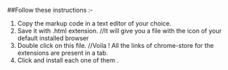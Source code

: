 
##Follow these instructions :-

1. Copy the markup code in a text editor of your choice.
2. Save it with .html extension.
 //It will give you a file with the icon of your default installed browser
3. Double click on this file.
 //Voila ! All the links of chrome-store for the extensions are present in a tab.
4. Click and install each one of them .


